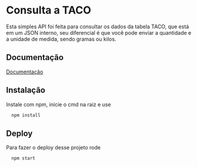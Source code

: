 
# Consulta a TACO

Esta simples API foi feita para consultar os dados da tabela TACO, que está em um JSON interno, seu diferencial é que você pode enviar a quantidade e a unidade de medida, sendo gramas ou kilos.


## Documentação

[Documentação](https://app.swaggerhub.com/apis/OTTFLAVIO1/Consulta-TACO/1.0.0)


## Instalação

Instale com npm, inicie o cmd na raiz e use

```bash
  npm install 
```
    
## Deploy

Para fazer o deploy desse projeto rode

```bash
  npm start
```

